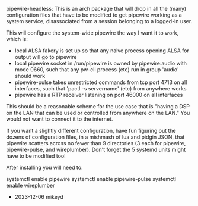 pipewire-headless: This is an arch package that will drop in all the
(many) configuration files that have to be modified to get pipewire
working as a system service, disassociated from a session belonging to
a logged-in user.

This will configure the system-wide pipewire the way I want it to work,
which is:

+ local ALSA fakery is set up so that any naive process opening ALSA
  for output will go to pipewire
+ local pipewire socket in /run/pipewire is owned by pipewire:audio with
  mode 0660, such that any pw-cli process (etc) run in group 'audio' should
  work
+ pipewire-pulse takes unrestricted commands from tcp port 4713 on all
  interfaces, such that 'pactl -s servername' (etc) from anywhere works
+ pipewire has a RTP receiver listening on port 46000 on all interfaces

This should be a reasonable scheme for the use case that is "having a
DSP on the LAN that can be used or controlled from anywhere on the LAN."
You would not want to connect it to the internet.

If you want a slightly different configuration, have fun figuring out
the dozens of configuration files, in a mishmash of lua and pidgin JSON,
that pipewire scatters across no fewer than 9 directories (3 each for
pipewire, pipewire-pulse, and wireplumber).  Don't forget the 5 systemd
units might have to be modified too!

After installing you will need to:

systemctl enable pipewire
systemctl enable pipewire-pulse
systemctl enable wireplumber

- 2023-12-06 mikeyd
